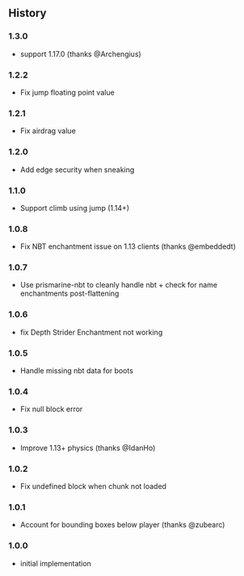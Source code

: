 ## History

### 1.3.0

* support 1.17.0 (thanks @Archengius)

### 1.2.2

* Fix jump floating point value

### 1.2.1

* Fix airdrag value

### 1.2.0

* Add edge security when sneaking

### 1.1.0

* Support climb using jump (1.14+)

### 1.0.8

* Fix NBT enchantment issue on 1.13 clients (thanks @embeddedt)

### 1.0.7

* Use prismarine-nbt to cleanly handle nbt + check for name enchantments post-flattening

### 1.0.6

* fix Depth Strider Enchantment not working

### 1.0.5

* Handle missing nbt data for boots

### 1.0.4

* Fix null block error

### 1.0.3

* Improve 1.13+ physics (thanks @IdanHo)

### 1.0.2

* Fix undefined block when chunk not loaded

### 1.0.1

* Account for bounding boxes below player (thanks @zubearc)

### 1.0.0

* initial implementation